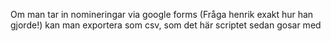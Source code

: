 Om man tar in nomineringar via google forms (Fråga henrik exakt hur han gjorde!) kan man exportera som csv, som det här scriptet sedan gosar med